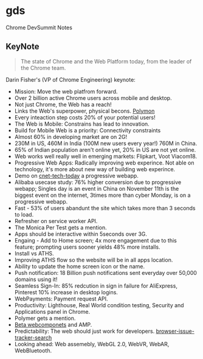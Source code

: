 # gds
Chrome DevSummit Notes

## KeyNote
> The state of Chrome and the Web Platform today, from the leader of the Chrome team.

Darin Fisher's (VP of Chrome Engineering) keynote:

* Mission: Move the web platfrom forward.
* Over 2 billion active Chrome users across mobile and desktop.
* Not just Chrome, the Web has a reach!
* Links the Web's superpower, physical becons. [Polymon](https://polymon.polymer-project.org/)
* Every inteaction step costs 20% of your potential users! 
* The Web is Mobile: Constrains has lead to innovation. 
* Build for Mobile Web is a priority: Connectivity constraints 
* Almost 60% in developing market are on 2G! 
* 230M in US, 460M in India (100M new users every year!) 760M in China.
* 65% of Indian population aren't online yet, 20% in US are not yet online. 
* Web works well really well in emerging markets: Flipkart, Voot Viacom18.
* Progressive Web Apps: Radically improving web experince. Not able on technology, it's more about new way of building web experince. 
* Demo on [cnet-tech-today](http://cnet.com/tech-today) a progressive webapp.
* Alibaba usecase study: 76% higher conversion due to progressive webapp; Singles day is an event in China on November 11th is the biggest event on the internet, 3times more than cyber Monday, is on a progressive webapp.
* Fast - 53% of users abandunt the site which takes more than 3 seconds to load. 
* Refresher on service worker API. 
* The Monica Per Test gets a mention. 
* Apps should be interactive within 5seconds over 3G.
* Engaing - Add to Home screen; 4x more engagement due to this feature; prompting users sooner yields 48% more installs. 
* Install vs ATHS.
* Improving ATHS flow so the website will be in all apps location. 
* Ability to update the home screen icon or the name. 
* Push notification: 18 Billion push notifications sent everyday over 50,000 domains using it! 
* Seamless Sign-In: 85% redcution in sign in failure for AliExpress, Pinterest 10% increase in desktop logins. 
* WebPayments: Payment request API. 
* Productivity: Lighthouse, Real World condition testing, Security and Applications panel in Chrome. 
* Polymer gets a mention. 
* [Beta webcomponets](https://beta.webcomponents.org/) and AMP. 
* Predictability: The web should just work for developers. [browser-issue-tracker-search](https://browser-issue-tracker-search.appspot.com/)
* Looking ahead: Web assemebly, WebGL 2.0, WebVR, WebAR, WebBluetooth. 

